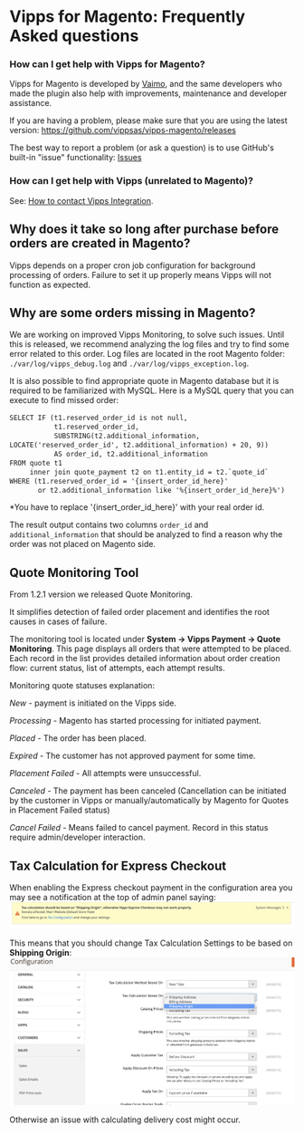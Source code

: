 # Vipps for Magento: Frequently Asked questions

### How can I get help with Vipps for Magento?

Vipps for Magento is developed by [Vaimo](https://www.vaimo.com), and the same developers who made
the plugin also help with improvements, maintenance and developer assistance.

If you are having a problem, please make sure that you are using the latest version:
https://github.com/vippsas/vipps-magento/releases

The best way to report a problem (or ask a question) is to use GitHub's built-in "issue" functionality:
[Issues](https://github.com/vippsas/vipps-magento/issues)

### How can I get help with Vipps (unrelated to Magento)?

See: [How to contact Vipps Integration](https://github.com/vippsas/vipps-developers/blob/master/contact.md).

## Why does it take so long after purchase before orders are created in Magento?

Vipps depends on a proper cron job configuration for background processing of orders. 
Failure to set it up properly means Vipps will not function as expected.

## Why are some orders missing in Magento?

We are working on improved Vipps Monitoring, to solve such issues.
Until this is released, we recommend analyzing the log files and try to find some error related to this order.
Log files are located in the root Magento folder: `./var/log/vipps_debug.log` and `./var/log/vipps_exception.log`.

It is also possible to find appropriate quote in Magento database but it is required to be familiarized with MySQL.
Here is a MySQL query that you can execute to find missed order:

```
SELECT IF (t1.reserved_order_id is not null, 
           t1.reserved_order_id, 
           SUBSTRING(t2.additional_information, LOCATE('reserved_order_id', t2.additional_information) + 20, 9)) 
           AS order_id, t2.additional_information 
FROM quote t1
     inner join quote_payment t2 on t1.entity_id = t2.`quote_id`
WHERE (t1.reserved_order_id = '{insert_order_id_here}' 
       or t2.additional_information like '%{insert_order_id_here}%')
```
 
*You have to replace '{insert_order_id_here}' with your real order id.
 
The result output contains two columns `order_id` and `additional_information` that should be analyzed to find a reason why the order was not placed on Magento side.

## Quote Monitoring Tool

From 1.2.1 version we released Quote Monitoring.

It simplifies detection of failed order placement and identifies the root causes in cases of failure.

The monitoring tool is located under **System -> Vipps Payment -> Quote Monitoring**.
This page displays all orders that were attempted to be placed.
Each record in the list provides detailed information about order creation flow: current status, list of attempts, each attempt results.

Monitoring quote statuses explanation:

*New* - payment is initiated on the Vipps side.

*Processing* - Magento has started processing for initiated payment.

*Placed* - The order has been placed.

*Expired* - The customer has not approved payment for some time.

*Placement Failed* - All attempts were unsuccessful.

*Canceled* - The payment has been canceled (Cancellation can be initiated by the customer in Vipps or manually/automatically by Magento for Quotes in Placement Failed status)

*Cancel Failed* - Means failed to cancel payment. Record in this status require admin/developer interaction.

## Tax Calculation for Express Checkout
When enabling the Express checkout payment in the configuration area you may see a notification at the top of admin panel saying:
![Express Checkout notice](docs/images/express-checkout-notice.png)

This means that you should change Tax Calculation Settings to be based on **Shipping Origin**:
![Tax Calculation Settings](docs/images/tax-origin-settings.png)

Otherwise an issue with calculating delivery cost might occur.

